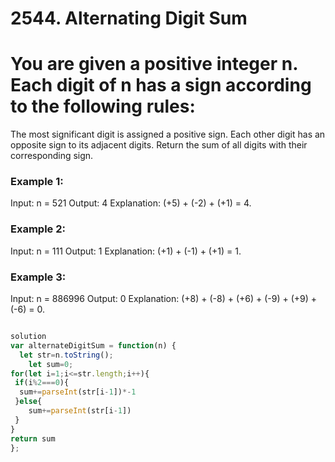 # 2544. Alternating Digit Sum 

# You are given a positive integer n. Each digit of n has a sign according to the following rules:

The most significant digit is assigned a positive sign.
Each other digit has an opposite sign to its adjacent digits.
Return the sum of all digits with their corresponding sign.

 

### Example 1:

Input: n = 521
Output: 4
Explanation: (+5) + (-2) + (+1) = 4.
### Example 2:

Input: n = 111
Output: 1
Explanation: (+1) + (-1) + (+1) = 1.
### Example 3:

Input: n = 886996
Output: 0
Explanation: (+8) + (-8) + (+6) + (-9) + (+9) + (-6) = 0.

``` javascript

solution
var alternateDigitSum = function(n) {
  let str=n.toString();
    let sum=0;
for(let i=1;i<=str.length;i++){
 if(i%2===0){
  sum+=parseInt(str[i-1])*-1
 }else{
    sum+=parseInt(str[i-1])
 }
}
return sum
};
 
